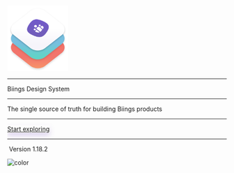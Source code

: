 <!-- _coverpage.md -->

<div class="container">
    <div class="columns is-centered">
        <div class="column is-four-fifths is-gapless">
            <div class="box">
                <img src="media/bds.png" width="140" class="no-zoom"/>
                <hr class="is-invisible is-small"/>
                <span class="title is-1 is-serif">Biings Design System</span>
                <hr class="is-smaller">
                <div class="subtitle is-4 has-text-grey-dark">The single source of truth for building Biings products</div>
                <hr>
                <a href="#/?id=main" class="button is-primary is-medium is-beefy" style="box-shadow: 0 7px 13px rgba(129, 91, 195,0.25)">Start exploring</a>
                <hr class="is-smaller">
                <div class="has-text-grey is-size-7">&nbsp;Version 1.18.2</div>
            </div>
        </div>
    </div>
</div>

<!-- background color -->
![color](#f9f8fc)